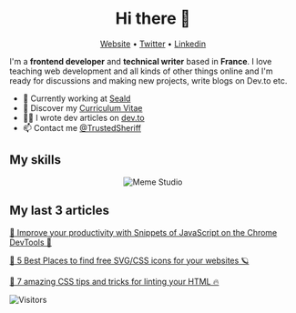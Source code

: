 <h1 align="center">Hi there 👋</h1>

<p align="center">
  <a href="https://www.victor-de-la-fouchardiere.fr/">Website</a> •
  <a href="https://twitter.com/TrustedSheriff">Twitter</a> •
  <a href="https://www.linkedin.com/in/victordelafouchardiere">Linkedin</a>
</p>

I'm a __frontend developer__ and __technical writer__ based in __France__. I love teaching web development and all kinds of other things online and I'm ready for discussions and making new projects, write blogs on Dev.to etc.

* 💼 Currently working at [Seald](https://www.seald.io) <br/>
* 🔖 Discover my [Curriculum Vitae](https://www.victor-de-la-fouchardiere.fr/pdf/CV-Victor-de-la-Fouchardiere.pdf)<br/>
* ✍🏻 I wrote dev articles on [dev.to](https://dev.to/viclafouch) <br/>
* 📫 Contact me [@TrustedSheriff](https://twitter.com/TrustedSheriff)

## My skills

<p align="center">
  <img align="center" alt="Meme Studio" src="https://github.com/viclafouch/viclafouch/blob/master/img/pack.png" />
</p>

## My last 3 articles

[🚜 Improve your productivity with Snippets of JavaScript on the Chrome DevTools 🍄](https://dev.to/viclafouch/improve-your-productivity-with-snippets-of-javascript-on-the-chrome-devtools-3gfm)

[📱 5 Best Places to find free SVG/CSS icons for your websites 🪐](https://dev.to/viclafouch/5-best-places-to-find-free-svg-css-icons-for-your-websites-41c5)

[🚀 7 amazing CSS tips and tricks for linting your HTML 🔥](https://dev.to/viclafouch/7-amazing-css-tips-and-tricks-for-linting-your-html-o5n)


![Visitors](https://visitor-badge.laobi.icu/badge?page_id=viclafouch.viclafouch)
